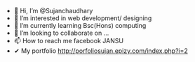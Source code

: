 - 👋 Hi, I’m @Sujanchaudhary
- 👀 I’m interested in web development/ designing
- 🌱 I’m currently learning Bsc(Hons) computing
- 💞️ I’m looking to collaborate on ...
- 📫 How to reach me facebook JANSU
- ✔  My portfolio http://porfoliosujan.epizy.com/index.php?i=2

<!---
Sujanchaudhary/Sujanchaudhary is a ✨ special ✨ repository because its `README.md` (this file) appears on your GitHub profile.
You can click the Preview link to take a look at your changes.
--->
